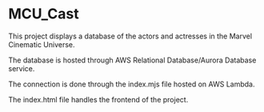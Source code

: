 # MCU_Cast
This project displays a database of the actors and actresses in the Marvel Cinematic Universe.

The database is hosted through AWS Relational Database/Aurora Database service.

The connection is done through the index.mjs file hosted on AWS Lambda.

The index.html file handles the frontend of the project.
